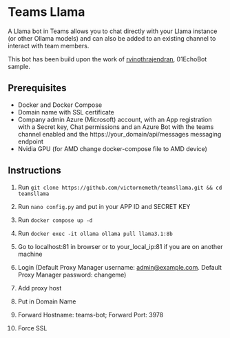 # Teams Llama

A Llama bot in Teams allows you to chat directly with your Llama instance (or other Ollama models) and can also be added to an existing channel to interact with team members.

This bot has been build upon the work of [rvinothrajendran](https://github.com/rvinothrajendran/PythonBotTeamAppDevelopment), 01EchoBot sample.

## Prerequisites

- Docker and Docker Compose
- Domain name with SSL certificate
- Company admin Azure (Microsoft) account, with an App registration with a Secret key, Chat permissions and an Azure Bot with the teams channel enabled and the https://your_domain/api/messages messaging endpoint
- Nvidia GPU (for AMD change docker-compose file to AMD device)

## Instructions

1. Run `git clone https://github.com/victornemeth/teamsllama.git && cd teamsllama`
2. Run `nano config.py` and put in your APP ID and SECRET KEY
3. Run `docker compose up -d`
4. Run `docker exec -it ollama ollama pull llama3.1:8b`

4. Go to localhost:81 in browser or to your_local_ip:81 if you are on another machine
5. Login (Default Proxy Manager username: admin@example.com. Default Proxy Manager password: changeme)
6. Add proxy host
7. Put in Domain Name
8. Forward Hostname: teams-bot; Forward Port: 3978
9. Force SSL
